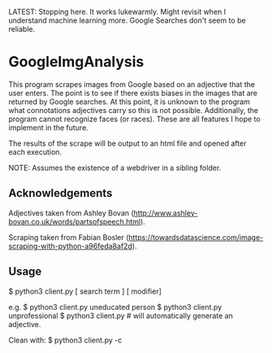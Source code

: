 LATEST: Stopping here. It works lukewarmly. Might revisit when I understand machine learning more. Google Searches don't seem to be reliable.

# GoogleImgAnalysis

This program scrapes images from Google based on an adjective that the user enters.
The point is to see if there exists biases in the images that are returned by Google
searches. At this point, it is unknown to the program what connotations adjectives carry
so this is not possible. Additionally, the program cannot recognize faces (or races). These
are all features I hope to implement in the future.

The results of the scrape will be output to an html file and opened after each execution.

NOTE: Assumes the existence of a webdriver in a sibling folder.

## Acknowledgements

Adjectives taken from Ashley Bovan (http://www.ashley-bovan.co.uk/words/partsofspeech.html).

Scraping taken from Fabian Bosler (https://towardsdatascience.com/image-scraping-with-python-a96feda8af2d).

## Usage

$ python3 client.py [ search term ] [ modifier]

e.g.
$ python3 client.py uneducated person
$ python3 client.py unprofessional
$ python3 client.py # will automatically generate an adjective.

Clean with:
$ python3 client.py -c
